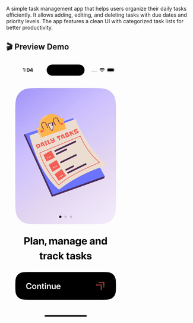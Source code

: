 A simple task management app that helps users organize their daily tasks efficiently. It allows adding, editing, and deleting tasks with due dates and priority levels. The app features a clean UI with categorized task lists for better productivity.

## 🎬 Preview Demo
![Preview Demo](demo.gif)

